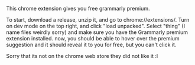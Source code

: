 This chrome extension gives you free grammarly premium.

To start, download a release, unzip it, and go to chrome://extensions/. Turn on dev mode on the top right, and click "load unpacked". Select "thing" (I name files weirdly sorry) and make sure you have the Grammarly premium extension installed. now, you should be able to hover over the premium suggestion and it should reveal it to you for free, but you can't click it.


Sorry that its not on the chrome web store they did not like it :l
